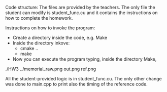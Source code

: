 Code structure:
The files are provided by the teachers.
The only file the student can modify is student_func.cu and it contains the instructions on how to complete the homework. 

Instructions on how to invoke the program:
- Create a directory inside the code, e.g. Make
- Inside the directory inkove: 
	- cmake ..
	- make
- Now you can execute the program typing, inside the directory Make,

./HW3 ../memorial_raw.png out.png ref.png 

All the student-provided logic is in student_func.cu. The only other change was done to main.cpp to print also the timing of the reference code.
